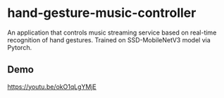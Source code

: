 # hand-gesture-music-controller
An application that controls music streaming service based on real-time recognition of hand gestures. Trained on SSD-MobileNetV3 model via Pytorch.

## Demo
https://youtu.be/okO1qLgYMjE


